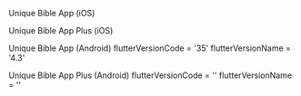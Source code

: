 Unique Bible App (iOS)

Unique Bible App Plus (iOS)


Unique Bible App (Android)
flutterVersionCode = '35'
flutterVersionName = '4.3'

Unique Bible App Plus (Android)
flutterVersionCode = ''
flutterVersionName = ''
